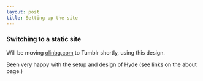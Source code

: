 ```yaml
---
layout: post
title: Setting up the site
---
```


### Switching to a static site

Will be moving [olinbg.com](http://olinbg.com) to Tumblr shortly, using this design.

Been very happy with the setup and design of Hyde (see links on the about page.)